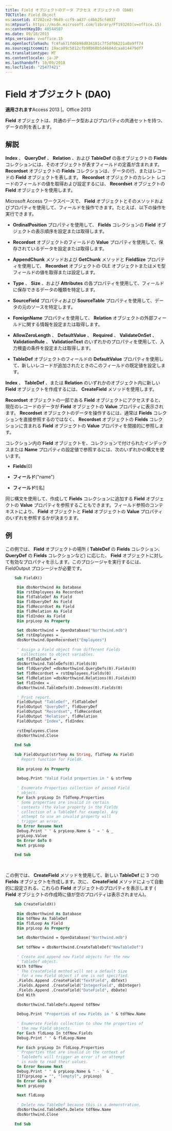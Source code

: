 ```yaml
---
title: Field オブジェクトのデータ アクセス オブジェクトの (DAO)
TOCTitle: Field Object
ms:assetid: 47282ce2-9b49-ccf9-ad37-c4bb25cfd037
ms:mtpsurl: https://msdn.microsoft.com/library/Ff193203(v=office.15)
ms:contentKeyID: 48544587
ms.date: 09/18/2015
mtps_version: v=office.15
ms.openlocfilehash: fc4fa671fd6b98d036101c7f5df06221a0a9ff74
ms.sourcegitcommit: 19aca09c5812cfb98b68b5d4604dcaa814479df7
ms.translationtype: MT
ms.contentlocale: ja-JP
ms.lasthandoff: 10/09/2018
ms.locfileid: "25477421"
---
```

# <a name="field-object-dao"></a>Field オブジェクト (DAO)

**適用されます**Access 2013 |。Office 2013

**Field** オブジェクトは、共通のデータ型およびプロパティの共通セットを持つ、データの列を表します。

## <a name="remarks"></a>解説

**Index** 、 **QueryDef** 、 **Relation** 、および **TableDef** の各オブジェクトの **Fields** コレクションには、そのオブジェクトが表すフィールドの定義が含まれます。 **Recordset** オブジェクトの **Fields** コレクションは、データの行、またはレコードの **Field** オブジェクトを表します。 **Recordset** オブジェクトのカレント レコードのフィールドの値を取得および設定するには、 **Recordset** オブジェクトの **Field** オブジェクトを使用します。

Microsoft Access ワークスペースで、 **Field** オブジェクトとそのメソッドおよびプロパティを使用して、フィールドを操作できます。たとえば、以下の操作を実行できます。

  - **OrdinalPosition** プロパティを使用して、 **Fields** コレクションの **Field** オブジェクトの表示順序を設定または取得します。

  - **Recordset** オブジェクトのフィールドの **Value** プロパティを使用して、保存されているデータを設定または取得します。

  - **AppendChunk** メソッドおよび **GetChunk** メソッドと **FieldSize** プロパティを使用して、 **Recordset** オブジェクトの OLE オブジェクトまたはメモ型フィールドの値を取得または設定します。

  - **Type** 、 **Size** 、および **Attributes** の各プロパティを使用して、フィールドに保存できるデータの種類を特定します。

  - **SourceField** プロパティおよび **SourceTable** プロパティを使用して、データの元のソースを特定します。

  - **ForeignName** プロパティを使用して、 **Relation** オブジェクトの外部フィールドに関する情報を設定または取得します。

  - **AllowZeroLength** 、 **DefaultValue** 、 **Required** 、 **ValidateOnSet** 、 **ValidationRule** 、 **ValidationText** のいずれかのプロパティを使用して、入力検査の条件を設定または取得します。

  - **TableDef** オブジェクトのフィールドの **DefaultValue** プロパティを使用して、新しいレコードが追加されたときのこのフィールドの既定値を設定します。

**Index** 、 **TableDef** 、または **Relation** のいずれかのオブジェクト内に新しい **Field** オブジェクトを作成するには、 **CreateField** メソッドを使用します。

**Recordset** オブジェクトの一部である **Field** オブジェクトにアクセスすると、現在のレコードのデータが **Field** オブジェクトの **Value** プロパティに表示されます。 **Recordset** オブジェクトのデータを操作するには、通常は **Fields** コレクションを直接参照するのではなく、 **Recordset** オブジェクトの **Fields** コレクションに含まれる **Field** オブジェクトの **Value** プロパティを間接的に参照します。

コレクション内の **Field** オブジェクトを、コレクションで付けられたインデックスまたは **Name** プロパティの設定値で参照するには、次のいずれかの構文を使います。

- **Fields**(0)

- **フィールド**("name")

- **フィールド**\!\[名\]

同じ構文を使用して、作成して **Fields** コレクションに追加する **Field** オブジェクトの **Value** プロパティを参照することもできます。フィールド参照のコンテキストにより、 **Field** オブジェクトと **Field** オブジェクトの **Value** プロパティのいずれを参照するかが決まります。

## <a name="example"></a>例

この例では、 **Field** オブジェクトの場所 ( **TableDef** の **Fields** コレクション、 **QueryDef** の **Fields** コレクションなど) に応じた、 **Field** オブジェクトに対して有効なプロパティを示します。このプロシージャを実行するには、FieldOutput プロシージャが必要です。

```vb
    Sub FieldX() 
     
     Dim dbsNorthwind As Database 
     Dim rstEmployees As Recordset 
     Dim fldTableDef As Field 
     Dim fldQueryDef As Field 
     Dim fldRecordset As Field 
     Dim fldRelation As Field 
     Dim fldIndex As Field 
     Dim prpLoop As Property 
     
     Set dbsNorthwind = OpenDatabase("Northwind.mdb") 
     Set rstEmployees = _ 
     dbsNorthwind.OpenRecordset("Employees") 
     
     ' Assign a Field object from different Fields 
     ' collections to object variables. 
     Set fldTableDef = _ 
     dbsNorthwind.TableDefs(0).Fields(0) 
     Set fldQueryDef =dbsNorthwind.QueryDefs(0).Fields(0) 
     Set fldRecordset = rstEmployees.Fields(0) 
     Set fldRelation =dbsNorthwind.Relations(0).Fields(0) 
     Set fldIndex = _ 
     dbsNorthwind.TableDefs(0).Indexes(0).Fields(0) 
     
     ' Print report. 
     FieldOutput "TableDef", fldTableDef 
     FieldOutput "QueryDef", fldQueryDef 
     FieldOutput "Recordset", fldRecordset 
     FieldOutput "Relation", fldRelation 
     FieldOutput "Index", fldIndex 
     
     rstEmployees.Close 
     dbsNorthwind.Close 
     
    End Sub 
     
    Sub FieldOutput(strTemp As String, fldTemp As Field) 
     ' Report function for FieldX. 
     
     Dim prpLoop As Property 
     
     Debug.Print "Valid Field properties in " & strTemp 
     
     ' Enumerate Properties collection of passed Field 
     ' object. 
     For Each prpLoop In fldTemp.Properties 
     ' Some properties are invalid in certain 
     ' contexts (the Value property in the Fields 
     ' collection of a TableDef for example). Any 
     ' attempt to use an invalid property will 
     ' trigger an error. 
     On Error Resume Next 
     Debug.Print " " & prpLoop.Name & " = " & _ 
     prpLoop.Value 
     On Error GoTo 0 
     Next prpLoop 
     
    End Sub 
```

<br/>

この例では、 **CreateField** メソッドを使用して、新しい **TableDef** に 3 つの **Fields** オブジェクトを作成します。次に、 **CreateField** メソッドによって自動的に設定される、これらの **Field** オブジェクトのプロパティを表示します ( **Field** オブジェクトの作成時に値が空のプロパティは表示されません)。

```vb
    Sub CreateFieldX() 
     
     Dim dbsNorthwind As Database 
     Dim tdfNew As TableDef 
     Dim fldLoop As Field 
     Dim prpLoop As Property 
     
     Set dbsNorthwind = OpenDatabase("Northwind.mdb") 
     
     Set tdfNew = dbsNorthwind.CreateTableDef("NewTableDef") 
     
     ' Create and append new Field objects for the new 
     ' TableDef object. 
     With tdfNew 
     ' The CreateField method will set a default Size 
     ' for a new Field object if one is not specified. 
     .Fields.Append .CreateField("TextField", dbText) 
     .Fields.Append .CreateField("IntegerField", dbInteger) 
     .Fields.Append .CreateField("DateField", dbDate) 
     End With 
     
     dbsNorthwind.TableDefs.Append tdfNew 
     
     Debug.Print "Properties of new Fields in " & tdfNew.Name 
     
     ' Enumerate Fields collection to show the properties of 
     ' the new Field objects. 
     For Each fldLoop In tdfNew.Fields 
     Debug.Print " " & fldLoop.Name 
     
     For Each prpLoop In fldLoop.Properties 
     ' Properties that are invalid in the context of 
     ' TableDefs will trigger an error if an attempt 
     ' is made to read their values. 
     On Error Resume Next 
     Debug.Print " " & prpLoop.Name & " - " & _ 
     IIf(prpLoop = "", "[empty]", prpLoop) 
     On Error GoTo 0 
     Next prpLoop 
     
     Next fldLoop 
     
     ' Delete new TableDef because this is a demonstration. 
     dbsNorthwind.TableDefs.Delete tdfNew.Name 
     dbsNorthwind.Close 
     
    End Sub
```
